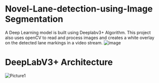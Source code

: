 # Novel-Lane-detection-using-Image Segmentation
A Deep Learning model is built using Deeplabv3+ Algorithm. This project also uses openCV to read and process images and creates a white overlay on the detected lane markings in a video stream.
        ![image](https://github.com/Kushalkr19/Novel-Lane-detection-using-Deeplabv3-/assets/114276699/d5c12db1-ed35-4c48-a64e-1d8ee2051789)
# DeepLabV3+ Architecture

![Picture1](https://github.com/Kushalkr19/Novel-Lane-detection-using-Deeplabv3-/assets/114276699/649e019e-824c-40d1-b050-f897b15eae04)
